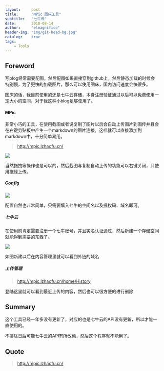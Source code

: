 ```yaml
---
layout:     post
title:      "MPic 图床工具"
subtitle:   "七牛云"
date:       2018-08-14
author:     "elmagnifico"
header-img: "img/git-head-bg.jpg"
catalog:    true
tags:
    - Tools
---
```


## Foreword

写blog经常需要配图，然后配图如果直接穿到github上，然后静态加载的时候会特别慢，为了更快的加载图片，那么可以使用图床，国内访问速度会快很多。

图床的话，我目前使用的还是七牛云存储，本身注册验证通过以后可以免费使用一定大小的空间，对于我这种小blog足够使用了。

#### MPic

非常小巧的工具，在使用截图或者说复制了图片以后会自动上传图片到图传并且会在右键剪贴板中产生一个markdown的图片连接，这样就可以直接添加到markdown中，十分简单易用。

> http://mpic.lzhaofu.cn/

![](https://img.elmagnifico.tech/static/upload/elmagnifico/5bffc46b74708.png)

当然拖拽等操作也是可以的，然后截图与复制自动上传的功能可以右键关闭，只使用拖怪上传。

##### Config

![](https://img.elmagnifico.tech/static/upload/elmagnifico/5bffc46b72c99.png)

配置自然也非常简单，只需要填入七牛的空间名以及授权码、域名即可。

##### 七牛云

在使用前肯定需要注册一个七牛账号，并且实名认证通过，然后新建一个存储空间就能得到需要的东西了。

![](https://img.elmagnifico.tech/static/upload/elmagnifico/5bffc4c623802.png)

如图新建以后在内容管理里就可以看到外链的域名

##### 上传管理

> http://mpic.lzhaofu.cn/home/History

登陆这里就可以看到最近上传的内容，然后也可以很方便的进行删除

## Summary

这个工具已经一年多没有更新了，对应的也是七牛云的API没有更新，所以才能一直使用的。

不排除日后可能七牛云的API有所改动，然后这个程序就不能用了。

## Quote

> http://mpic.lzhaofu.cn/
